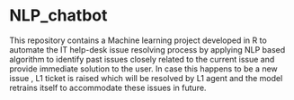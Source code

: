 # NLP_chatbot
This repository contains a Machine learning project developed in R to automate the IT help-desk issue resolving process by applying NLP based algorithm to identify past issues closely related to the current issue and provide immediate solution to the user. In case this happens to be a new issue , L1 ticket is raised which will be resolved by L1 agent and the model retrains itself to accommodate these issues in future. 
